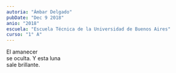 ```yaml
---
autoria: "Ámbar Delgado"
pubDate: "Dec 9 2018"
anio: "2018"
escuela: "Escuela Técnica de la Universidad de Buenos Aires"
curso: "1° A"
---
```


El amanecer\
se oculta. Y esta luna\
sale brillante.
